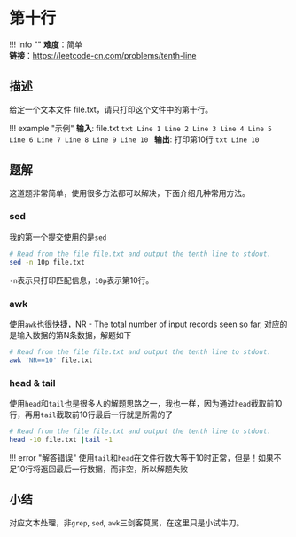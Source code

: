 # 第十行

!!! info ""
    **难度**：简单  
    **链接**：<https://leetcode-cn.com/problems/tenth-line>

## 描述

给定一个文本文件 file.txt，请只打印这个文件中的第十行。

!!! example "示例"
    **输入**: file.txt
    ```txt
    Line 1
    Line 2
    Line 3
    Line 4
    Line 5
    Line 6
    Line 7
    Line 8
    Line 9
    Line 10
    ```
    **输出**: 打印第10行
    ```txt
    Line 10
    ```

## 题解

这道题非常简单，使用很多方法都可以解决，下面介绍几种常用方法。

### sed

我的第一个提交使用的是`sed`

```bash
# Read from the file file.txt and output the tenth line to stdout.
sed -n 10p file.txt
```

`-n`表示只打印匹配信息，`10p`表示第10行。

### awk

使用`awk`也很快捷，NR - The total number of input records seen so far, 对应的是输入数据的第N条数据，解题如下

```bash
# Read from the file file.txt and output the tenth line to stdout.
awk 'NR==10' file.txt
```

### head & tail

使用`head`和`tail`也是很多人的解题思路之一，我也一样，因为通过`head`截取前10行，再用`tail`截取前10行最后一行就是所需的了

```bash
# Read from the file file.txt and output the tenth line to stdout.
head -10 file.txt |tail -1
```

!!! error "解答错误"
    使用`tail`和`head`在文件行数大等于10时正常，但是！如果不足10行将返回最后一行数据，而非空，所以解题失败

## 小结

对应文本处理，非`grep`, `sed`, `awk`三剑客莫属，在这里只是小试牛刀。
